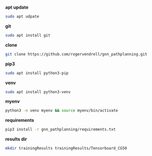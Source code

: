 **apt update**
```bash
sudo apt udpate
```

**git**
```bash
sudo apt install git
```

**clone**
```bash
git clone https://github.com/rogervendrell/gnn_pathplanning.git
```

**pip3**
```bash
sudo apt install python3-pip
```

**venv**
```bash
sudo apt install python3-venv
```

**myenv**
```bash
python3 -m venv myenv && source myenv/bin/activate
```

**requirements**
```bash
pip3 install -r gnn_pathplanning/requirements.txt
```

**results dir**
```bash
mkdir trainingResults trainingResults/Tensorboard_CG50
```